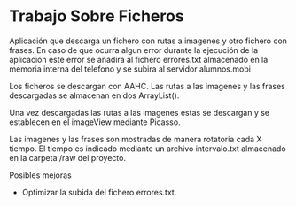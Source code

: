 # Trabajo Sobre Ficheros

Aplicación que descarga un fichero con rutas a imagenes y otro fichero con frases. En caso de que ocurra algun error durante la ejecución de la aplicación este error se añadira al fichero errores.txt almacenado en la memoria interna del telefono y se subira al servidor alumnos.mobi

Los ficheros se descargan con AAHC. Las rutas a las imagenes y las frases descargadas se almacenan en dos ArrayList<String>().
  
Una vez descargadas las rutas a las imagenes estas se descargan y se establecen en el imageView mediante Picasso.
  
Las imagenes y las frases son mostradas de manera rotatoria cada X tiempo. El tiempo es indicado mediante un archivo intervalo.txt almacenado en la carpeta /raw del proyecto.

Posibles mejoras
* Optimizar la subida del fichero errores.txt.
